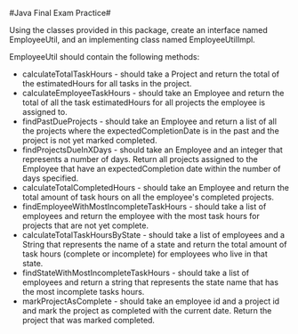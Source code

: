 #Java Final Exam Practice#

Using the classes provided in this package, create an interface named EmployeeUtil, and an implementing class named EmployeeUtilImpl.

EmployeeUtil should contain the following methods:

- calculateTotalTaskHours - should take a Project and return the total of the estimatedHours for all tasks in the project.
- calculateEmployeeTaskHours - should take an Employee and return the total of all the task estimatedHours for all projects the employee is assigned to.
- findPastDueProjects - should take an Employee and return a list of all the projects where the expectedCompletionDate is in the past and the project is not yet marked completed.
- findProjectsDueInXDays - should take an Employee and an integer that represents a number of days. Return all projects assigned to the Employee that have an expectedCompletion date within the number of days specified.
- calculateTotalCompletedHours - should take an Employee and return the total amount of task hours on all the employee's completed projects.
- findEmployeeWithMostIncompleteTaskHours - should take a list of employees and return the employee with the most task hours for projects that are not yet complete.
- calculateTotalTaskHoursByState - should take a list of employees and a String that represents the name of a state and return the total amount of task hours (complete or incomplete) for employees who live in that state.
- findStateWithMostIncompleteTaskHours - should take a list of employees and return a string that represents the state name that has the most incomplete tasks hours.
- markProjectAsComplete - should take an employee id and a project id and mark the project as completed with the current date. Return the project that was marked completed.